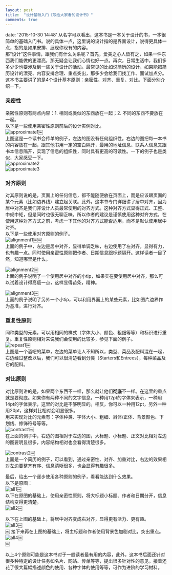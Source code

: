 ```yaml
---  
layout: post
title:  "设计基础入门《写给大家看的设计书》"  
comments: true  
---  
```

date: '2015-10-30 14:48'
从名字可以看出，这本书是一本关于设计的书，一本很简单的基础入门书。说的具体一点，这里说的设计指的是界面设计，说得更具体一点，指的是如果安排、展现你现有的内容。  
那“设计”这件事情，跟我们有什么关系呢？首先，爱美之心人皆有之，如果一件东西我们能做的更漂亮，那无疑会让我们心情也好一点。再次，日常生活中，我们多多少少也要涉及到一些关于设计的活动。最常见的比如说简历的设计，如果能把简历设计的漂亮、内容安排合理、重点突出，那多少会给我们找工作、面试加点分。  
这本书主要讲了的是4个设计基本原则：亲密性、对齐、重复、对比。下面分别介绍一下。  

### 亲密性  

亲密性原则有两点内容：1. 相同或类似的东西放在一起；2. 不同的东西不要放在一起。  
以下是一些使用亲密性原则前后的设计实例对比。  
![approximate1](http://chriszou.com/images/2015/10/approximate1.jpg)￼  
上图这是一个读书会传单的例子，左边的图没有任何组织性。右边的图把每一本书的内容放在一起，跟其他书用一定的空白隔开，最用的地址信息、联系人信息又跟书本信息隔开，实现了信息的组织性，同时具有更高的可读性。一下的例子也是类似，大家感受一下。  
![approximate2](http://chriszou.com/images/2015/10/approximate2.jpg)  
![approximate3](http://chriszou.com/images/2015/10/approximate3.jpg)   



### 对齐原则  

对其原则说的是，页面上的任何信息，都不能随便放在页面上，而是应该跟页面的某个元素（比如边界线）建立起关联。此外，这本书专门详细讲了居中对齐，因为居中对齐是我们非设计人员最常使用的对齐方式。这种对齐方式显得正式、工整、中规中矩，但是同时也很无聊乏味。所以作者的建议是谨慎使用这种对齐方式，在使用这种对齐方式之前，考虑一下其他的对齐方式能否适用，而不是默认使用居中对齐。  
以下是一些使用对齐原则的例子。  
![alignment1](http://chriszou.com/images/2015/10/alignment1.jpg)￼￼  
上面的例子中，左边是居中对齐，显得单调乏味，右边使用了左对齐，显得有力，也有趣一点。同时使用亲密性原则把作者、日期信息跟标题隔开。这样读者一目了然，知道哪里是什么。  

![alignment2](http://chriszou.com/images/2015/10/alignment2.jpg)￼  
上面的例子说明了一个使用居中对齐的小tip，如果实在要使用居中对齐，那么可以试着设计得高瘦一点，这样显得苗条，精神。  

![alignment3](http://chriszou.com/images/2015/10/alignment3.jpg)￼  
上面的例子说明了另外一个小tip，可以利用界面上的某些元素，比如图片边界作为基准，进行对齐。  

### 重复性原则  
同种类型的元素，可以用相同的样式（字体大小、颜色、粗细等等）和标识进行重复。重复性原则相对来说我们会使用的比较多，参见下面的例子。  
![repeat1](http://chriszou.com/images/2015/10/repeat1.jpg)￼  
上图是一个酒吧的菜单，左边的菜单让人不知所以，类型、菜品及配料混在一起，右边经过整改以后，我们可以很清楚看到分类（Starters和Entrees），每种菜品及它的配料。  

### 对比原则  
对比原则讲的是，如果两个东西不一样，那么就让他们**彻底**不一样。在这里的重点就是要彻底。如果你有两种不同的文字信息，一种用12pt的字体来表示，一种用14pt的字体表示，这里的对比是不够明显的。相反，你可以一种用12pt，另外一种用20pt，这样对比相对会明显很多。  
用来实现对比的元素有：字体种类、字体大小、粗细、斜体/正体、背景颜色、下划线、修饰符号等等。  
![contrast1](http://chriszou.com/images/2015/10/contrast1.jpg)￼  
在上面的例子中，右边的图相对于左边的图，大标题、小标题、正文对比相对左边的图要明显很多，内容结构相对也会看得清楚很多。  

![contrast2](http://chriszou.com/images/2015/10/contrast2.jpg)￼  
上面是一个简历的例子，可以看到，通过亲密性、对齐、加重对比，右边的效果相对左边要整齐有序、信息清晰很多，也会显得有趣很多。  

最后，给出一个逐步使用各种原则的例子，看看能达到什么效果。  
以下是原图：  
![all1](http://chriszou.com/images/2015/10/all1.jpg)￼  
以下在原图的基础上，使用亲密性原则，将大标题小标题、作者和日期分开，信息结构变得更清楚。  
![all2](http://chriszou.com/images/2015/10/all2.jpg)￼  

以下在上图的基础上，将居中对齐变成右对齐，显得更有活力、更有趣。  
![all3](http://chriszou.com/images/2015/10/all3.jpg)￼  
￼
接下来再在上图的基础上，将主标题和作者使用背景色加剧对比，突出重点。  
![all4](http://chriszou.com/images/2015/10/all4.jpg)￼  
￼

以上4个原则可能是这本书对于一般读者最有用的内容，此外，这本书后面还针对很多种特定的设计任务如名片、网站、传单等等，提出很多针对性的意见。接着还花了很大篇幅描述颜色的使用、各种字体的使用等等，可作为进阶的学习材料。  
